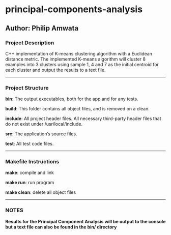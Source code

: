 # principal-components-analysis

## Author: Philip Amwata

### Project Description

C++ implementation of K-means clustering algorithm with
a Euclidean distance metric. The implemented K-means algorithm
will cluster 8 examples into 3 clusters using sample
1, 4 and 7 as the initial centroid for each cluster and 
output the results to a text file.

---

### Project Structure

**bin**: The output executables, both for the app and for any tests.

**build**: This folder contains all object files, and is removed on a clean.

**include**: All project header files. All necessary third-party header files that do not exist under /usr/local/include.

**src**: The application’s source files.

**test**: All test code files.

---

### Makefile Instructions

**make**: compile and link

**make run**: run program

**make clean**: delete all object files

---

### NOTES

**Results for the Principal Component Analysis will be output to the console but a text file can also be found in the bin/ directory**
